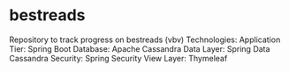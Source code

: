 # bestreads
Repository to track progress on bestreads (vbv)
Technologies:
Application Tier: Spring Boot
Database: Apache Cassandra
Data Layer: Spring Data Cassandra
Security: Spring Security
View Layer: Thymeleaf
